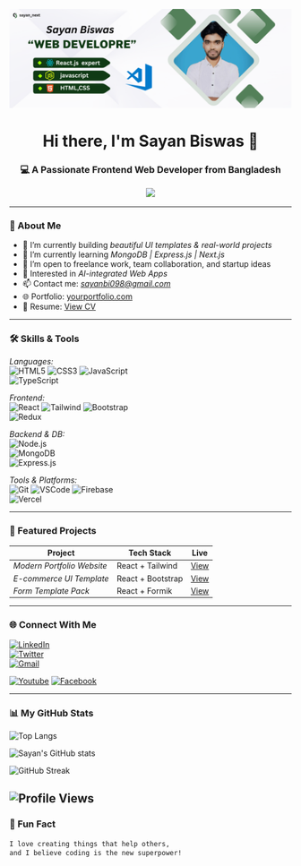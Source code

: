![profile](./My-imaags/my-image.png)

<h1 align="center">Hi there, I'm Sayan Biswas 👋</h1>
<h3 align="center">💻 A Passionate Frontend Web Developer from Bangladesh</h3>

<p align="center">
  <img src="https://readme-typing-svg.demolab.com/?lines=Self-taught%20Web%20Developer;React%20|%20JavaScript%20|%20MongoDB%20Lover;Open%20Source%20Contributor%20;Future%20SaaS%20Builder&center=true&width=500&height=45">
</p>

---

### 🚀 About Me

- 🔭 I’m currently building _beautiful UI templates & real-world projects_
- 🌱 I’m currently learning _MongoDB | Express.js | Next.js_
- 👯 I’m open to freelance work, team collaboration, and startup ideas
- 🧠 Interested in _AI-integrated Web Apps_
- 📫 Contact me: *sayanbi098@gmail.com*
- 🌐 Portfolio: [yourportfolio.com](https://yourportfolio.com)
- 🧳 Resume: [View CV](https://your-resume-link.com)

---

### 🛠 Skills & Tools

_Languages:_  
![HTML5](https://img.shields.io/badge/-HTML5-E34F26?logo=html5&logoColor=fff)
![CSS3](https://img.shields.io/badge/-CSS3-1572B6?logo=css3)
![JavaScript](https://img.shields.io/badge/-JavaScript-F7DF1E?logo=javascript&logoColor=000)  
![TypeScript](https://img.shields.io/badge/-TypeScript-3178C6?logo=typescript&logoColor=fff)

_Frontend:_  
![React](https://img.shields.io/badge/-React-61DAFB?logo=react)
![Tailwind](https://img.shields.io/badge/-TailwindCSS-06B6D4?logo=tailwindcss)
![Bootstrap](https://img.shields.io/badge/-Bootstrap-563D7C?logo=bootstrap)  
![Redux](https://img.shields.io/badge/-Redux-764ABC?logo=redux)

_Backend & DB:_  
![Node.js](https://img.shields.io/badge/-Node.js-339933?logo=node.js)  
![MongoDB](https://img.shields.io/badge/-MongoDB-47A248?logo=mongodb)  
![Express.js](https://img.shields.io/badge/-Express.js-000000?logo=express)

_Tools & Platforms:_  
![Git](https://img.shields.io/badge/-Git-F05032?logo=git)
![VSCode](https://img.shields.io/badge/-VSCode-007ACC?logo=visual-studio-code)
![Firebase](https://img.shields.io/badge/-Firebase-FFCA28?logo=firebase)  
![Vercel](https://img.shields.io/badge/-Vercel-000000?logo=vercel)

---

### 📂 Featured Projects

| Project                    | Tech Stack        | Live                                 |
| -------------------------- | ----------------- | ------------------------------------ |
| _Modern Portfolio Website_ | React + Tailwind  | [View](https://yourportfolio.com)    |
| _E-commerce UI Template_   | React + Bootstrap | [View](https://yourproject.com)      |
| _Form Template Pack_       | React + Formik    | [View](https://gumroad.com/yourform) |

---

### 🌐 Connect With Me

[![LinkedIn](https://img.shields.io/badge/-LinkedIn-0077B5?logo=linkedin)](https://linkedin.com/in/yourusername)  
[![Twitter](https://img.shields.io/badge/-Twitter-1DA1F2?logo=twitter)](https://twitter.com/yourhandle)  
[![Gmail](https://img.shields.io/badge/-Gmail-EA4335?logo=gmail&logoColor=white)](mailto:sayanbi098@gmail.com)

[![Youtube](https://img.shields.io/badge/-youtube-1DA1F2?logo=youtube)](https://www.youtube.com/@nextwebbysayan)
[![Facebook](https://img.shields.io/badge/-Facebook-1DA1F2?logo=facebook)](https://www.facebook.com/share/16VW9hSZto/)

---

### 📊 My GitHub Stats

<!-- Top languages used -->

![Top Langs](https://github-readme-stats.vercel.app/api/top-langs/?username=sayan-biswas01&layout=compact&theme=radical)

<!-- Basic stats -->

![Sayan's GitHub stats](https://github-readme-stats.vercel.app/api?username=sayan-biswas01&show_icons=true&theme=radical)

<!-- Contribution streak (even small activity will show progress) -->

![GitHub Streak](https://github-readme-streak-stats.herokuapp.com/?user=sayan-biswas01&theme=radical)

<!-- Profile views -->

## ![Profile Views](https://komarev.com/ghpvc/?username=sayan-biswas01&label=Profile%20views&color=blue&style=flat)

### 🧠 Fun Fact

```txt
I love creating things that help others,
and I believe coding is the new superpower!
```
